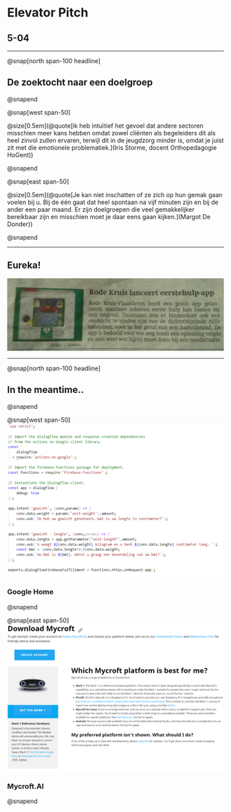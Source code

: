 # Elevator Pitch
## 5-04

---

@snap[north span-100 headline]
## De zoektocht naar een doelgroep
@snapend

@snap[west span-50]

@size[0.5em](@quote[ik heb intuïtief het gevoel dat andere sectoren misschien meer kans hebben omdat zowel cliënten als begeleiders dit als heel zinvol zullen ervaren, terwijl dit in de jeugdzorg minder is, omdat je juist zit met die emotionele problematiek.](Iris Storme, docent Orthopedagogie HoGent))

@snapend

@snap[east span-50]

@size[0.5em](@quote[Je kan niet inschatten of ze zich op hun gemak gaan voelen bij u. Bij de één gaat dat heel spontaan na vijf minuten zijn en bij de ander een paar maand. Er zijn doelgroepen die veel gemakkelijker bereikbaar zijn en misschien moet je daar eens gaan kijken.](Margot De Donder))

@snapend

---

## Eureka!
![](documenten/img/artikelRodeKruisApp.jpg)

---
@snap[north span-100 headline]
## In the meantime..
@snapend

@snap[west span-50]
![](documenten/img/GoogleActionCode.png)

### Google Home

@snapend

@snap[east span-50]
![](documenten/img/MyCroftAIScreen.png)

### Mycroft.AI
@snapend
